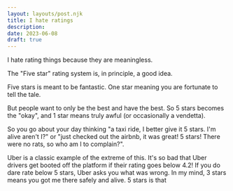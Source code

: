 ```yaml
---
layout: layouts/post.njk
title: I hate ratings
description:
date: 2023-06-08
draft: true
---
```


I hate rating things because they are meaningless.

The "Five star" rating system is, in principle, a good idea.

Five stars is meant to be fantastic. One star meaning you are fortunate to tell the tale.

But people want to only be the best and have the best. So 5 stars becomes the "okay", and 1 star means truly awful (or occasionally a vendetta).

So you go about your day thinking "a taxi ride, I better give it 5 stars. I'm alive aren't I?" or "just checked out the airbnb, it was great! 5 stars! There were no rats, so who am I to complain?".

Uber is a classic example of the extreme of this. It's so bad that Uber drivers get booted off the platform if their rating goes below 4.2! If you do dare rate below 5 stars, Uber asks you what was wrong. In my mind, 3 stars means you got me there safely and alive. 5 stars is that
